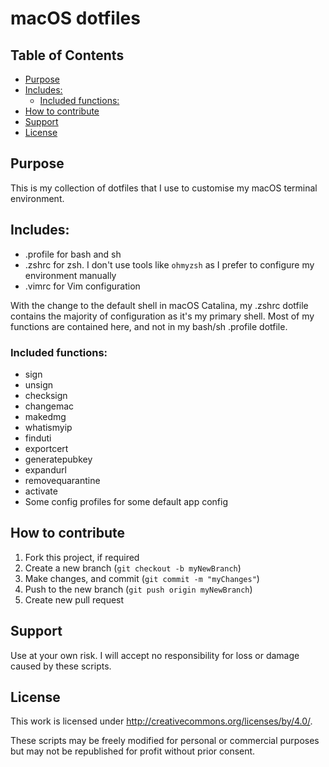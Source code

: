 # macOS dotfiles

## Table of Contents

- [Purpose](#purpose)
- [Includes:](#includes)
  - [Included functions:](#included-functions)
- [How to contribute](#how-to-contribute)
- [Support](#support)
- [License](#license)
  
## Purpose

This is my collection of dotfiles that I use to customise my macOS terminal environment. 

## Includes:

- .profile for bash and sh
- .zshrc for zsh. I don't use tools like `ohmyzsh` as I prefer to configure my environment manually
- .vimrc for Vim configuration

With the change to the default shell in macOS Catalina, my .zshrc dotfile contains the majority of configuration as it's my primary shell. Most of my functions are contained here, and not in my bash/sh .profile dotfile.

### Included functions:

- sign
- unsign
- checksign
- changemac
- makedmg
- whatismyip
- finduti
- exportcert
- generatepubkey
- expandurl
- removequarantine
- activate
- Some config profiles for some default app config

## How to contribute

1. Fork this project, if required
2. Create a new branch (`git checkout -b myNewBranch`)
3. Make changes, and commit (`git commit -m "myChanges"`)
4. Push to the new branch (`git push origin myNewBranch`)
5. Create new pull request

## Support

Use at your own risk. I will accept no responsibility for loss or damage caused by these scripts.

## License

This work is licensed under http://creativecommons.org/licenses/by/4.0/.

These scripts may be freely modified for personal or commercial purposes but may not be republished for profit without prior consent.
